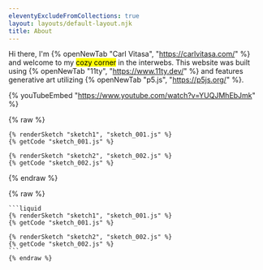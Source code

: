 ```yaml
---
eleventyExcludeFromCollections: true
layout: layouts/default-layout.njk
title: About
---
```


Hi there, I'm {% openNewTab "Carl Vitasa", "https://carlvitasa.com/" %} and welcome to my <mark>cozy corner</mark> in the interwebs. This website was built using {% openNewTab "11ty", "https://www.11ty.dev/" %} and features generative art utilizing {% openNewTab "p5.js", "https://p5js.org/" %}.

{% youTubeEmbed "https://www.youtube.com/watch?v=YUQJMhEbJmk" %}

{% raw %}
```liquid
{% renderSketch "sketch1", "sketch_001.js" %}
{% getCode "sketch_001.js" %}

{% renderSketch "sketch2", "sketch_002.js" %}
{% getCode "sketch_002.js" %}
```
{% endraw %}

{% raw %}
~~~liquid
```liquid
{% renderSketch "sketch1", "sketch_001.js" %}
{% getCode "sketch_001.js" %}

{% renderSketch "sketch2", "sketch_002.js" %}
{% getCode "sketch_002.js" %}
```
{% endraw %}
~~~


